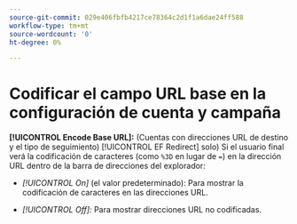 ```yaml
---
source-git-commit: 029e406fbfb4217ce78364c2d1f1a6dae24ff588
workflow-type: tm+mt
source-wordcount: '0'
ht-degree: 0%

---
```

# Codificar el campo URL base en la configuración de cuenta y campaña

**[!UICONTROL Encode Base URL]:** (Cuentas con direcciones URL de destino y el tipo de seguimiento) [!UICONTROL EF Redirect] solo) Si el usuario final verá la codificación de caracteres (como `%3D` en lugar de `=`) en la dirección URL dentro de la barra de direcciones del explorador:

* *[!UICONTROL On]* (el valor predeterminado): Para mostrar la codificación de caracteres en las direcciones URL.

* *[!UICONTROL Off]:* Para mostrar direcciones URL no codificadas.

